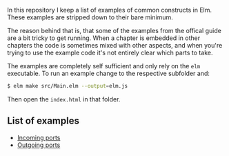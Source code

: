 In this repository I keep a list of examples of common constructs
in Elm. These examples are stripped down to their bare minimum.

The reason behind that is, that some of the examples from the offical
guide are a bit tricky to get running.
When a chapter is embedded in other chapters the code is sometimes mixed
with other aspects, and when you're trying to use the example code it's 
not entirely clear which parts to take.

The examples are completely self sufficient and only rely on the `elm` executable.
To run an example change to the respective subfolder and:

```bash
$ elm make src/Main.elm --output=elm.js
```

Then open the `index.html` in that folder.

## List of examples ##

  * [Incoming ports](port_incoming)
  * [Outgoing ports](port_outgoing)
